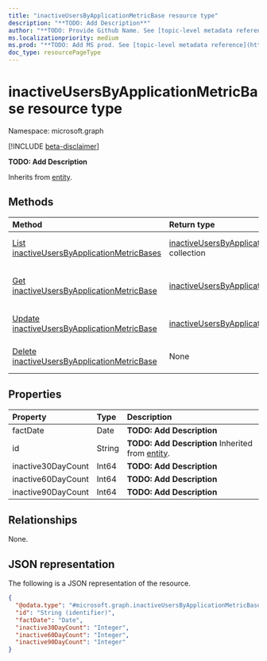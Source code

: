 ```yaml
---
title: "inactiveUsersByApplicationMetricBase resource type"
description: "**TODO: Add Description**"
author: "**TODO: Provide Github Name. See [topic-level metadata reference](https://aka.ms/msgo?pagePath=Document-APIs/Guidelines/Metadata)**"
ms.localizationpriority: medium
ms.prod: "**TODO: Add MS prod. See [topic-level metadata reference](https://aka.ms/msgo?pagePath=Document-APIs/Guidelines/Metadata)**"
doc_type: resourcePageType
---
```


# inactiveUsersByApplicationMetricBase resource type

Namespace: microsoft.graph

[!INCLUDE [beta-disclaimer](../../includes/beta-disclaimer.md)]

**TODO: Add Description**


Inherits from [entity](../resources/entity.md).

## Methods
|Method|Return type|Description|
|:---|:---|:---|
|[List inactiveUsersByApplicationMetricBases](../api/inactiveusersbyapplicationmetricbase-list.md)|[inactiveUsersByApplicationMetricBase](../resources/inactiveusersbyapplicationmetricbase.md) collection|Get a list of the [inactiveUsersByApplicationMetricBase](../resources/inactiveusersbyapplicationmetricbase.md) objects and their properties.|
|[Get inactiveUsersByApplicationMetricBase](../api/inactiveusersbyapplicationmetricbase-get.md)|[inactiveUsersByApplicationMetricBase](../resources/inactiveusersbyapplicationmetricbase.md)|Read the properties and relationships of an [inactiveUsersByApplicationMetricBase](../resources/inactiveusersbyapplicationmetricbase.md) object.|
|[Update inactiveUsersByApplicationMetricBase](../api/inactiveusersbyapplicationmetricbase-update.md)|[inactiveUsersByApplicationMetricBase](../resources/inactiveusersbyapplicationmetricbase.md)|Update the properties of an [inactiveUsersByApplicationMetricBase](../resources/inactiveusersbyapplicationmetricbase.md) object.|
|[Delete inactiveUsersByApplicationMetricBase](../api/inactiveusersbyapplicationmetricbase-delete.md)|None|Delete an [inactiveUsersByApplicationMetricBase](../resources/inactiveusersbyapplicationmetricbase.md) object.|

## Properties
|Property|Type|Description|
|:---|:---|:---|
|factDate|Date|**TODO: Add Description**|
|id|String|**TODO: Add Description** Inherited from [entity](../resources/entity.md).|
|inactive30DayCount|Int64|**TODO: Add Description**|
|inactive60DayCount|Int64|**TODO: Add Description**|
|inactive90DayCount|Int64|**TODO: Add Description**|

## Relationships
None.

## JSON representation
The following is a JSON representation of the resource.
<!-- {
  "blockType": "resource",
  "keyProperty": "id",
  "@odata.type": "microsoft.graph.inactiveUsersByApplicationMetricBase",
  "baseType": "microsoft.graph.entity",
  "openType": false
}
-->
``` json
{
  "@odata.type": "#microsoft.graph.inactiveUsersByApplicationMetricBase",
  "id": "String (identifier)",
  "factDate": "Date",
  "inactive30DayCount": "Integer",
  "inactive60DayCount": "Integer",
  "inactive90DayCount": "Integer"
}
```

